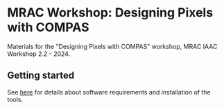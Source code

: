 # MRAC Workshop: Designing Pixels with COMPAS 

Materials for the "Designing Pixels with COMPAS" workshop, MRAC IAAC Workshop 2.2 - 2024.

## Getting started

See [here](getting-started/README.md) for details about software requirements and installation of the tools.

